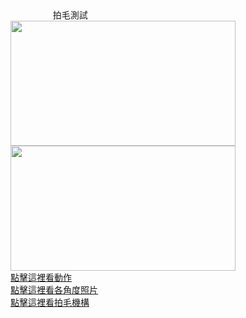 <html>
　<head>
　<title>機器驗機網站測試</title>
　</head>
　<body>拍毛測試</body>
<br>
<img src="S__17457160.jpg" width="360" height="200"/>
<img src="S__17457163.jpg" width="360" height="200"/>
<br>
<a href="file:///C:/Users/DC101/Desktop/647254547.130940.mp4" >點擊這裡看動作</a>
<br>
<a href="C:/Users/DC101/Desktop/各角度照片">點擊這裡看各角度照片</a>
<br>
<a href="C:/Users/DC101/Desktop/自動切毛機新增拍毛機構.pdf">點擊這裡看拍毛機構</a>


</html>
